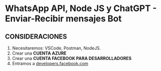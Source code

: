 # WhatsApp API, Node JS y ChatGPT - Enviar-Recibir mensajes Bot

## CONSIDERACIONES

1. Necesitaremos: VSCode, Postman, NodeJS.
2. Crear una __CUENTA AZURE__
3. Crear una __CUENTA FACEBOOK PARA DESARROLLADORES__
4. Entramos a [developers.facebook.com](https://developers.facebook.com/)
